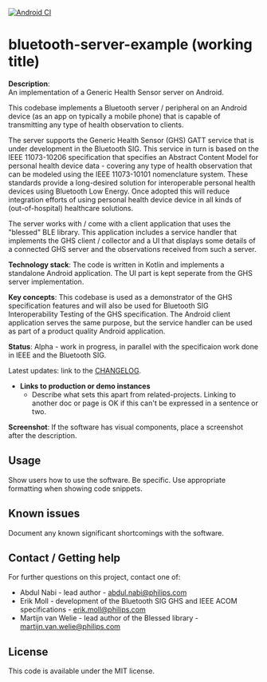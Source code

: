 [![Android CI](https://github.com/philips-internal/bluetooth-server-example/actions/workflows/android.yml/badge.svg)](https://github.com/philips-internal/bluetooth-server-example/actions/workflows/android.yml)

# bluetooth-server-example (working title)

**Description**:  
An implementation of a Generic Health Sensor server on Android.

This codebase implements a Bluetooth server / peripheral on an Android device (as an app on typically a mobile phone) that is capable of transmitting any type of health observation to clients.

The server supports the Generic Health Sensor (GHS) GATT service that is under development in the Bluetooth SIG. This service in turn is based on the IEEE 11073-10206 specification that specifies an Abstract Content Model for personal health device data - covering any type of health observation that can be modeled using the IEEE 11073-10101 nomenclature system. These standards provide a long-desired solution for interoperable personal health devices using Bluetooth Low Energy. Once adopted this will reduce integration efforts of using personal health device device in all kinds of (out-of-hospital) healthcare solutions.

The server works with / come with a client application that uses the "blessed" BLE library. This application includes a service handler that implements the GHS client / collector and a UI that displays some details of a connected GHS server and the observations received from such a server. 
 
**Technology stack**: 
The code is written in Kotlin and implements a standalone Android application. 
The UI part is kept seperate from the GHS server implementation.

**Key concepts**:
This codebase is used as a demonstrator of the GHS specification features and will also be used for Bluetooth SIG Interoperability Testing of the GHS specification.
The Android client application serves the same purpose, but the service handler can be used as part of a product quality Android application.

**Status**:  Alpha - work in progress, in parallel with the specificaion work done in IEEE and the Bluetooth SIG.

Latest updates: link to the [CHANGELOG](CHANGELOG.md).

- **Links to production or demo instances**
  - Describe what sets this apart from related-projects. Linking to another doc or page is OK if this can't be expressed in a sentence or two.

**Screenshot**: If the software has visual components, place a screenshot after the description.

## Usage

Show users how to use the software.
Be specific.
Use appropriate formatting when showing code snippets.

## Known issues

Document any known significant shortcomings with the software.

## Contact / Getting help

For further questions on this project, contact one of:
* Abdul Nabi - lead author - abdul.nabi@philips.com
* Erik Moll - development of the Bluetooth SIG GHS and IEEE ACOM specifications - erik.moll@philips.com
* Martijn van Welie - lead author of the Blessed library - martijn.van.welie@philips.com

## License
This code is available under the MIT license.
